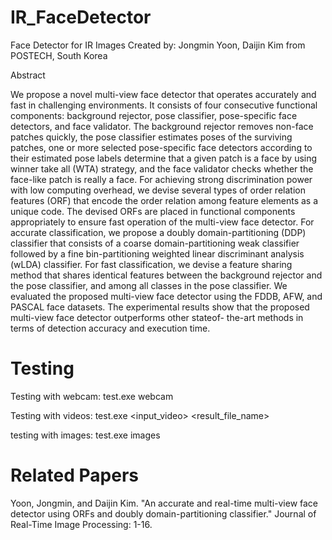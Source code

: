# IR_FaceDetector
Face Detector for IR Images
Created by: Jongmin Yoon, Daijin Kim from POSTECH, South Korea

Abstract

We propose a novel multi-view face detector that operates accurately and fast in challenging environments. It consists of four consecutive functional components: background rejector, pose classifier, pose-specific face detectors, and face validator. The background rejector removes non-face patches quickly, the pose classifier estimates poses of the surviving patches, one or more selected pose-specific face detectors according to their estimated pose labels determine that a given patch is a face by using winner take all (WTA) strategy, and the face validator checks whether the face-like patch is really a face. For achieving strong discrimination power with low computing overhead, we devise several types of order relation features (ORF) that encode the order relation among feature elements as a unique code. The devised ORFs are placed in functional components appropriately to ensure fast operation of the multi-view face detector. For accurate classification, we propose a doubly domain-partitioning (DDP) classifier that consists of a coarse domain-partitioning weak classifier followed by a fine bin-partitioning weighted linear discriminant analysis (wLDA) classifier. For fast classification, we devise a feature sharing method that shares identical features between the background rejector and the pose classifier, and among all classes in the pose classifier. We evaluated the proposed multi-view face detector using the FDDB, AFW, and PASCAL face datasets. The experimental results show that the proposed multi-view face detector outperforms other stateof- the-art methods in terms of detection accuracy and execution time.

# Testing
Testing with webcam:
test.exe webcam

Testing with videos:
test.exe <input_video> <result_file_name>

testing with images:
test.exe images

# Related Papers
Yoon, Jongmin, and Daijin Kim. "An accurate and real-time multi-view face detector using ORFs and doubly domain-partitioning classifier." Journal of Real-Time Image Processing: 1-16.
